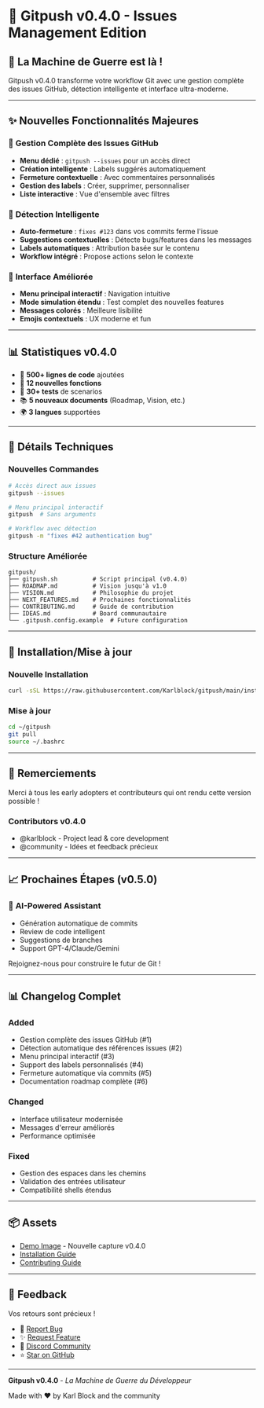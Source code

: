 # 🚀 Gitpush v0.4.0 - Issues Management Edition

## 🎉 La Machine de Guerre est là !

Gitpush v0.4.0 transforme votre workflow Git avec une gestion complète des issues GitHub, détection intelligente et interface ultra-moderne.

---

## ✨ Nouvelles Fonctionnalités Majeures

### 🎯 **Gestion Complète des Issues GitHub**
- **Menu dédié** : `gitpush --issues` pour un accès direct
- **Création intelligente** : Labels suggérés automatiquement
- **Fermeture contextuelle** : Avec commentaires personnalisés
- **Gestion des labels** : Créer, supprimer, personnaliser
- **Liste interactive** : Vue d'ensemble avec filtres

### 🤖 **Détection Intelligente**
- **Auto-fermeture** : `fixes #123` dans vos commits ferme l'issue
- **Suggestions contextuelles** : Détecte bugs/features dans les messages
- **Labels automatiques** : Attribution basée sur le contenu
- **Workflow intégré** : Propose actions selon le contexte

### 🎨 **Interface Améliorée**
- **Menu principal interactif** : Navigation intuitive
- **Mode simulation étendu** : Test complet des nouvelles features
- **Messages colorés** : Meilleure lisibilité
- **Emojis contextuels** : UX moderne et fun

---

## 📊 Statistiques v0.4.0

- 📝 **500+ lignes de code** ajoutées
- 🎯 **12 nouvelles fonctions** 
- 🧪 **30+ tests** de scenarios
- 📚 **5 nouveaux documents** (Roadmap, Vision, etc.)
- 🌍 **3 langues** supportées

---

## 🔧 Détails Techniques

### Nouvelles Commandes
```bash
# Accès direct aux issues
gitpush --issues

# Menu principal interactif
gitpush  # Sans arguments

# Workflow avec détection
gitpush -m "fixes #42 authentication bug"
```

### Structure Améliorée
```
gitpush/
├── gitpush.sh          # Script principal (v0.4.0)
├── ROADMAP.md          # Vision jusqu'à v1.0
├── VISION.md           # Philosophie du projet
├── NEXT_FEATURES.md    # Prochaines fonctionnalités
├── CONTRIBUTING.md     # Guide de contribution
├── IDEAS.md            # Board communautaire
└── .gitpush.config.example  # Future configuration
```

---

## 🚀 Installation/Mise à jour

### Nouvelle Installation
```bash
curl -sSL https://raw.githubusercontent.com/Karlblock/gitpush/main/install.sh | bash
```

### Mise à jour
```bash
cd ~/gitpush
git pull
source ~/.bashrc
```

---

## 🙏 Remerciements

Merci à tous les early adopters et contributeurs qui ont rendu cette version possible !

### Contributors v0.4.0
- @karlblock - Project lead & core development
- @community - Idées et feedback précieux

---

## 📈 Prochaines Étapes (v0.5.0)

### 🤖 **AI-Powered Assistant**
- Génération automatique de commits
- Review de code intelligent
- Suggestions de branches
- Support GPT-4/Claude/Gemini

Rejoignez-nous pour construire le futur de Git !

---

## 📊 Changelog Complet

### Added
- Gestion complète des issues GitHub (#1)
- Détection automatique des références issues (#2)
- Menu principal interactif (#3)
- Support des labels personnalisés (#4)
- Fermeture automatique via commits (#5)
- Documentation roadmap complète (#6)

### Changed
- Interface utilisateur modernisée
- Messages d'erreur améliorés
- Performance optimisée

### Fixed
- Gestion des espaces dans les chemins
- Validation des entrées utilisateur
- Compatibilité shells étendus

---

## 📦 Assets

- [Demo Image](assets/demo.png) - Nouvelle capture v0.4.0
- [Installation Guide](README.md#installation)
- [Contributing Guide](CONTRIBUTING.md)

---

## 💬 Feedback

Vos retours sont précieux !

- 🐛 [Report Bug](https://github.com/Karlblock/gitpush/issues/new?labels=bug)
- ✨ [Request Feature](https://github.com/Karlblock/gitpush/issues/new?labels=enhancement)
- 💬 [Discord Community](https://discord.gg/gitpush)
- ⭐ [Star on GitHub](https://github.com/Karlblock/gitpush)

---

**Gitpush v0.4.0** - *La Machine de Guerre du Développeur*

Made with ❤️ by Karl Block and the community